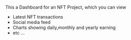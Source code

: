 This a Dashboard for an NFT Project, which you can view 

 - Latest NFT transactions
 - Social media feed
 - Charts showing daily,monthly and yearly earning
 - etc ...